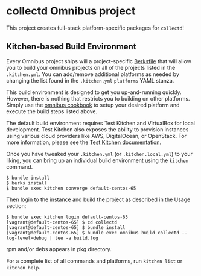 collectd Omnibus project
========================
This project creates full-stack platform-specific packages for
`collectd`!

Kitchen-based Build Environment
-------------------------------
Every Omnibus project ships will a project-specific
[Berksfile](http://berkshelf.com/) that will allow you to build your omnibus projects on all of the projects listed
in the `.kitchen.yml`. You can add/remove additional platforms as needed by
changing the list found in the `.kitchen.yml` `platforms` YAML stanza.

This build environment is designed to get you up-and-running quickly. However,
there is nothing that restricts you to building on other platforms. Simply use
the [omnibus cookbook](https://github.com/opscode-cookbooks/omnibus) to setup
your desired platform and execute the build steps listed above.

The default build environment requires Test Kitchen and VirtualBox for local
development. Test Kitchen also exposes the ability to provision instances using
various cloud providers like AWS, DigitalOcean, or OpenStack. For more
information, please see the [Test Kitchen documentation](http://kitchen.ci).

Once you have tweaked your `.kitchen.yml` (or `.kitchen.local.yml`) to your
liking, you can bring up an individual build environment using the `kitchen`
command.

```shell
$ bundle install
$ berks install
$ bundle exec kitchen converge default-centos-65
```

Then login to the instance and build the project as described in the Usage
section:

```shell
$ bundle exec kitchen login default-centos-65
[vagrant@default-centos-65] $ cd collectd
[vagrant@default-centos-65] $ bundle install
[vagrant@default-centos-65] $ bundle exec omnibus build collectd --log-level=debug | tee -a build.log
```

rpm and/or debs appears in pkg directory.

For a complete list of all commands and platforms, run `kitchen list` or
`kitchen help`.
